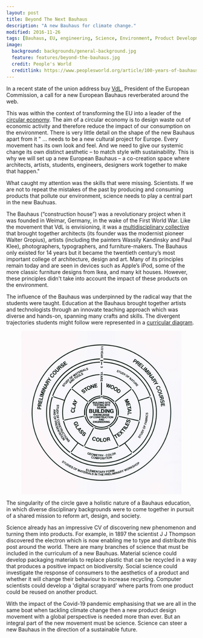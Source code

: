 ```yaml
---
layout: post
title: Beyond The Next Bauhaus
description: "A new Bauhaus for climate change."
modified: 2016-11-26
tags: [Bauhaus, EU, engineering, Science, Environment, Product Development]
image:
  background: backgrounds/general-background.jpg
  feature: features/beyond-the-bauhaus.jpg
  credit: People's World
  creditlink: https://www.peoplesworld.org/article/100-years-of-bauhaus-building-for-a-society-of-equals/
---
```


In a recent state of the union address buy [VdL](https://ec.europa.eu/commission/presscorner/detail/en/SPEECH_20_1655), President of the European Commission, a call for a new European Bauhaus reverberated around the web.

This was within the context of transforming the EU into a leader of the [circular economy](https://www.ellenmacarthurfoundation.org/circular-economy/concept). The aim of a circular economy is to design waste out of economic activity and therefore reduce the impact of our consumption on the environment. There is very little detail on the shape of the new Bauhaus apart from it " ... needs to be a new cultural project for Europe. Every movement has its own look and feel. And we need to give our systemic change its own distinct aesthetic – to match style with sustainability.
This is why we will set up a new European Bauhaus – a co-creation space where architects, artists, students, engineers, designers work together to make that happen."

What caught my attention was the skills that were missing. Scientists.  If we are not to repeat the mistakes of the past by producing and consuming products that pollute our environment, science needs to play a central part in the new Bauhuas.

The Bauhaus (“construction house”) was a revolutionary project when it was founded in Weimar, Germany, in the wake of the First World War. Like the movement that VdL is envisioning, it was a [multidisciplinary collective](https://www.harvardartmuseums.org/tour/the-bauhaus) that brought together architects (its founder was the modernist pioneer Walter Gropius), artists (including the painters Wassily Kandinsky and Paul Klee), photographers, typographers, and furniture-makers. The Bauhaus only existed for 14 years but it became the twentieth century’s most important college of architecture, design and art. Many of its principles remain today and are seen in devices such as Apple’s iPod, some of the more classic furniture designs from Ikea, and many kit houses. However, these principles didn't take into account the impact of these products on the environment.

The influence of the Bauhaus was underpinned by the radical way that the students were taught. Education at the Bauhaus brought together artists and technologists through an innovate teaching approach which was diverse and hands-on, spanning many crafts and skills. The divergent trajectories students might follow were represented in a [curricular diagram](https://www.bauhaus.de/en/das_bauhaus/45_unterricht/).

<figure>
<a href="https://trydesignlab.com/blog/bauhaus-school-five-lessons-for-todays-designers/">
<img src="/images/posts/bauhaus-curriculum.jpg" alt="" align="middle">
</a>
</figure>


The singularity of the circle gave a holistic nature of a Bauhaus education, in which diverse disciplinary backgrounds were to come together in pursuit of a shared mission to reform art, design, and society.

Science already has an impressive CV of discovering new phenomenon and turning them into products. For example, in 1897 the scientist J J Thompson discovered the electron which is now enabling me to type and distribute this post around the world. There are many branches of science that must be included in the curriculum of a new Bauhuas. Material science could develop packaging materials to replace plastic that can be recycled in a way that produces a positive impact on biodiversity. Social science could investigate the response of consumers to the aesthetics of a product and whether it will change their behaviour to increase recycling. Computer scientists could develop a 'digital scrapyard' where parts from one product could be reused on another product.

With the impact of the Covid-19 pandemic emphasising that we are all in the same boat when tackling climate change then a new product design movement with a global perspective is needed more than ever. But an integral part of the new movement must be science. Science can steer a new Bauhaus in the direction of a sustainable future.

